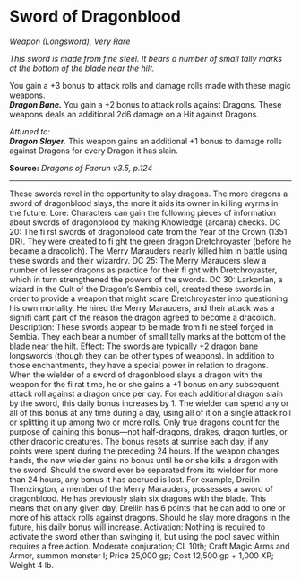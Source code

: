 # Sword of Dragonblood
*Weapon (Longsword), Very Rare*

*This sword is made from fine steel. It bears a number of small tally marks at the bottom of the blade near the hilt.*

You gain a +3 bonus to attack rolls and damage rolls made with these magic weapons.  
***Dragon Bane.*** You gain a +2 bonus to attack rolls against Dragons. These weapons deals an additional 2d6 damage on a Hit against Dragons.

*Attuned to:*  
***Dragon Slayer.*** This weapon gains an additional +1 bonus to damage rolls against Dragons for every Dragon it has slain. 

**Source:** *Dragons of Faerun v3.5, p.124*


---
These swords revel in the opportunity to slay dragons. The more
dragons a sword of dragonblood slays, the more it aids its owner
in killing wyrms in the future.
Lore: Characters can gain the following pieces of information
about swords of dragonblood by making Knowledge (arcana)
checks.
DC 20: The fi rst swords of dragonblood date from the Year
of the Crown (1351 DR). They were created to fi ght the green
dragon Dretchroyaster (before he became a dracolich). The Merry
Marauders nearly killed him in battle using these swords and
their wizardry.
DC 25: The Merry Marauders slew a number of lesser dragons
as practice for their fi ght with Dretchroyaster, which in turn
strengthened the powers of the swords.
DC 30: Larkonlan, a wizard in the Cult of the Dragon’s
Sembia cell, created these swords in order to provide a weapon that
might scare Dretchroyaster into questioning his own mortality.
He hired the Merry Marauders, and their attack was a signifi cant
part of the reason the dragon agreed to become a dracolich.
Description: These swords appear to be made from fi ne steel
forged in Sembia. They each bear a number of small tally marks
at the bottom of the blade near the hilt.
Effect: The swords are typically +2 dragon bane longswords
(though they can be other types of weapons). In addition to those
enchantments, they have a special power in relation to dragons.
When the wielder of a sword of dragonblood slays a dragon with
the weapon for the fi rat time, he or she gains a +1 bonus on any
subsequent attack roll against a dragon once per day. For each
additional dragon slain by the sword, this daily bonus increases
by 1. The wielder can spend any or all of this bonus at any time
during a day, using all of it on a single attack roll or splitting it
up among two or more rolls. Only true dragons count for the
purpose of gaining this bonus—not half-dragons, drakes, dragon
turtles, or other draconic creatures.
The bonus resets at sunrise each day, if any points were spent
during the preceding 24 hours. If the weapon changes hands, the
new wielder gains no bonus until he or she kills a dragon with
the sword. Should the sword ever be separated from its wielder
for more than 24 hours, any bonus it has accrued is lost.
For example, Dreilin Thenzington, a member of the Merry
Marauders, possesses a sword of dragonblood. He has previously
slain six dragons with the blade. This means that on any given
day, Dreilin has 6 points that he can add to one or more of his
attack rolls against dragons. Should he slay more dragons in the
future, his daily bonus will increase.
Activation: Nothing is required to activate the sword other
than swinging it, but using the pool saved within requires a free
action.
Moderate conjuration; CL 10th; Craft Magic Arms and
Armor, summon monster I; Price 25,000 gp; Cost 12,500 gp +
1,000 XP; Weight 4 lb.